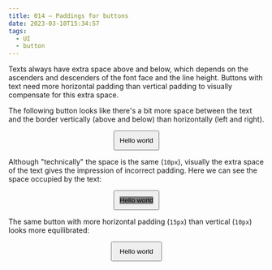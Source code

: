 ```yaml
---
title: 014 — Paddings for buttons
date: 2023-03-10T15:34:57
tags:
  - UI
  - button
---
```


Texts always have extra space above and below, which depends on the ascenders
and descenders of the font face and the line height. Buttons with text need more
horizontal padding than vertical padding to visually compensate for this extra
space.

<!-- more -->

The following button looks like there's a bit more space between the text and
the border vertically (above and below) than horizontally (left and right).

<figure style="text-align:center;">
  <button style="padding:10px;display:inline-block;min-height:0;">
    Hello world
  </button>
</figure>

Although "technically" the space is the same (`10px`), visually the extra space
of the text gives the impression of incorrect padding. Here we can see the space
occupied by the text:

<figure style="text-align:center;">
  <button style="padding:10px;display:inline-block;min-height:0;">
    <div style="background:gray">Hello world</div>
  </button>
</figure>

The same button with more horizontal padding (`15px`) than vertical (`10px`)
looks more equilibrated:

<figure style="text-align:center;">
  <button style="padding:10px 15px;display:inline-block;min-height:0;">
    Hello world
  </button>
</figure>
